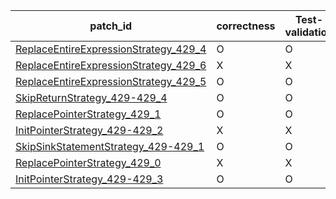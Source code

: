  | patch_id |correctness |Test-validation |NPEX-validation |
 |--- | --- | --- | --- | 
 | [ReplaceEntireExpressionStrategy_429_4](./patches/ReplaceEntireExpressionStrategy_429_4/patch.java#L432) | O | O | O | 
 | [ReplaceEntireExpressionStrategy_429_6](./patches/ReplaceEntireExpressionStrategy_429_6/patch.java#L432) | X | X | X | 
 | [ReplaceEntireExpressionStrategy_429_5](./patches/ReplaceEntireExpressionStrategy_429_5/patch.java#L432) | O | O | O | 
 | [SkipReturnStrategy_429-429_4](./patches/SkipReturnStrategy_429-429_4/patch.java#L432) | O | O | O | 
 | [ReplacePointerStrategy_429_1](./patches/ReplacePointerStrategy_429_1/patch.java#L432) | O | O | X | 
 | [InitPointerStrategy_429-429_2](./patches/InitPointerStrategy_429-429_2/patch.java#L432) | X | X | X | 
 | [SkipSinkStatementStrategy_429-429_1](./patches/SkipSinkStatementStrategy_429-429_1/patch.java#L432) | O | O | O | 
 | [ReplacePointerStrategy_429_0](./patches/ReplacePointerStrategy_429_0/patch.java#L432) | X | X | X | 
 | [InitPointerStrategy_429-429_3](./patches/InitPointerStrategy_429-429_3/patch.java#L432) | O | O | X | 
